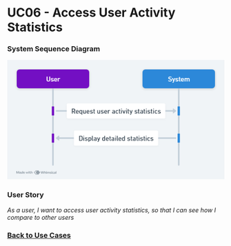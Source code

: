 # UC06 - Access User Activity Statistics

### System Sequence Diagram

![UC06 SMD](01.Engineering/Access%20User%20Activity%20Statistics.png)

### User Story

_As a user, I want to access user activity statistics, so that I can see how I compare to other users_

### [Back to Use Cases](../README.md)